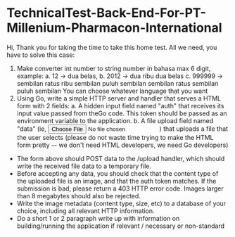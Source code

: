 # TechnicalTest-Back-End-For-PT-Millenium-Pharmacon-International

Hi, Thank you for taking the time to take this home test.
All we need, you have to solve this case:
1. Make converter int number to string number in bahasa max 6 digit, example:
a. 12 -> dua belas,
b. 2012 -> dua ribu dua belas
c. 999999 -> sembilan ratus ribu sembilan puluh sembilan sembilan ratus
sembilan puluh sembilan
You can choose whatever language that you want
2. Using Go, write a simple HTTP server and handler that serves a HTML form
with 2 fields:
a. A hidden input field named "auth" that receives its input value passed
from theGo code. This token should be passed as an environment
variable to the application.
b. A file upload field named "data" (ie, <input type="file"/>) that uploads a
file that the user selects
(please do not waste time trying to make the HTML form pretty -- we don't
need HTML developers, we need Go developers)
- The form above should POST data to the /upload handler, which
should write the received file data to a temporary file.
- Before accepting any data, you should check that the content type of
the uploaded file is an image, and that the auth token matches. If the
submission is bad, please return a 403 HTTP error code. Images larger
than 8 megabytes should also be rejected.
- Write the image metadata (content type, size, etc) to a database of
your choice, including all relevant HTTP information.
- Do a short 1 or 2 paragraph write up with information on
building/running the application if relevant / necessary or non-standard
